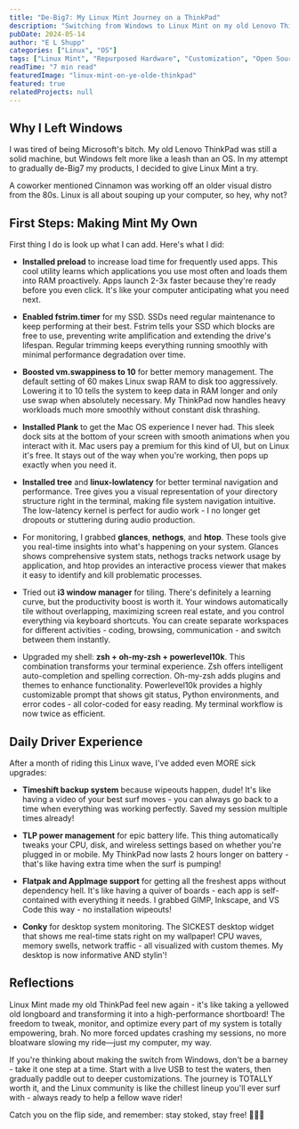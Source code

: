 ```yaml
---
title: "De-Big7: My Linux Mint Journey on a ThinkPad"
description: "Switching from Windows to Linux Mint on my old Lenovo ThinkPad, and the radical upgrades that transformed my computing experience. Let's get schwifty with the aftermarket add-ons bb!"
pubDate: 2024-05-14
author: "E L Shupp"
categories: ["Linux", "OS"]
tags: ["Linux Mint", "Repurposed Hardware", "Customization", "Open Source", "Productivity", "System Optimization"]
readTime: "7 min read"
featuredImage: "linux-mint-on-ye-olde-thinkpad"
featured: true
relatedProjects: null
---
```


## Why I Left Windows

I was tired of being Microsoft's bitch. My old Lenovo ThinkPad was still a solid machine, but Windows felt more like a leash than an OS. In my attempt to gradually de-Big7 my products, I decided to give Linux Mint a try.

A coworker mentioned Cinnamon was working off an older visual distro from the 80s. Linux is all about souping up your computer, so hey, why not?

## First Steps: Making Mint My Own

First thing I do is look up what I can add. Here's what I did:

- **Installed preload** to increase load time for frequently used apps. This cool utility learns which applications you use most often and loads them into RAM proactively. Apps launch 2-3x faster because they're ready before you even click. It's like your computer anticipating what you need next.

- **Enabled fstrim.timer** for my SSD. SSDs need regular maintenance to keep performing at their best. Fstrim tells your SSD which blocks are free to use, preventing write amplification and extending the drive's lifespan. Regular trimming keeps everything running smoothly with minimal performance degradation over time.

- **Boosted vm.swappiness to 10** for better memory management. The default setting of 60 makes Linux swap RAM to disk too aggressively. Lowering it to 10 tells the system to keep data in RAM longer and only use swap when absolutely necessary. My ThinkPad now handles heavy workloads much more smoothly without constant disk thrashing.

- **Installed Plank** to get the Mac OS experience I never had. This sleek dock sits at the bottom of your screen with smooth animations when you interact with it. Mac users pay a premium for this kind of UI, but on Linux it's free. It stays out of the way when you're working, then pops up exactly when you need it.

- **Installed tree** and **linux-lowlatency** for better terminal navigation and performance. Tree gives you a visual representation of your directory structure right in the terminal, making file system navigation intuitive. The low-latency kernel is perfect for audio work - I no longer get dropouts or stuttering during audio production.

- For monitoring, I grabbed **glances**, **nethogs**, and **htop**. These tools give you real-time insights into what's happening on your system. Glances shows comprehensive system stats, nethogs tracks network usage by application, and htop provides an interactive process viewer that makes it easy to identify and kill problematic processes.

- Tried out **i3 window manager** for tiling. There's definitely a learning curve, but the productivity boost is worth it. Your windows automatically tile without overlapping, maximizing screen real estate, and you control everything via keyboard shortcuts. You can create separate workspaces for different activities - coding, browsing, communication - and switch between them instantly.

- Upgraded my shell: **zsh + oh-my-zsh + powerlevel10k**. This combination transforms your terminal experience. Zsh offers intelligent auto-completion and spelling correction. Oh-my-zsh adds plugins and themes to enhance functionality. Powerlevel10k provides a highly customizable prompt that shows git status, Python environments, and error codes - all color-coded for easy reading. My terminal workflow is now twice as efficient.

## Daily Driver Experience

After a month of riding this Linux wave, I've added even MORE sick upgrades:

- **Timeshift backup system** because wipeouts happen, dude! It's like having a video of your best surf moves - you can always go back to a time when everything was working perfectly. Saved my session multiple times already!

- **TLP power management** for epic battery life. This thing automatically tweaks your CPU, disk, and wireless settings based on whether you're plugged in or mobile. My ThinkPad now lasts 2 hours longer on battery - that's like having extra time when the surf is pumping!

- **Flatpak and AppImage support** for getting all the freshest apps without dependency hell. It's like having a quiver of boards - each app is self-contained with everything it needs. I grabbed GIMP, Inkscape, and VS Code this way - no installation wipeouts!

- **Conky** for desktop system monitoring. The SICKEST desktop widget that shows me real-time stats right on my wallpaper! CPU waves, memory swells, network traffic - all visualized with custom themes. My desktop is now informative AND stylin'!

## Reflections

Linux Mint made my old ThinkPad feel new again - it's like taking a yellowed old longboard and transforming it into a high-performance shortboard! The freedom to tweak, monitor, and optimize every part of my system is totally empowering, brah. No more forced updates crashing my sessions, no more bloatware slowing my ride—just my computer, my way.

If you're thinking about making the switch from Windows, don't be a barney - take it one step at a time. Start with a live USB to test the waters, then gradually paddle out to deeper customizations. The journey is TOTALLY worth it, and the Linux community is like the chillest lineup you'll ever surf with - always ready to help a fellow wave rider!

Catch you on the flip side, and remember: stay stoked, stay free! 🏄‍♂️🐧